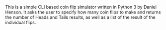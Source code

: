 This is a simple CLI based  coin flip simulator written in Python 3 by Daniel Henson. It asks the user to specify how many coin flips to make and returns the number of Heads and Tails results, as well as a list of the result of the individual flips.
